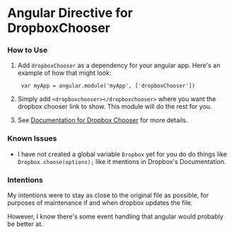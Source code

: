 # Angular Directive for DropboxChooser

### How to Use

1. Add `dropboxChooser` as a dependency for your angular app. Here's an example of how that might look:
    
        var myApp = angular.module('myApp', ['dropboxChooser'])


2. Simply add `<dropboxchooser></dropboxchooser>` where you want the dropbox chooser link to show. This module will do the rest for you.

3. See [Documentation for Dropbox Chooser](https://www.dropbox.com/developers/chooser) for more details.



### Known Issues

- I have not created a global variable `Dropbox` yet for you do do things like `Dropbox.choose(options);` like it mentions in Dropbox's Documentation. 




### Intentions

My intentions were to stay as close to the original file as possible, for purposes of maintenance if and when dropbox updates the file.

However, I know there's some event handling that angular would probably be better at.

